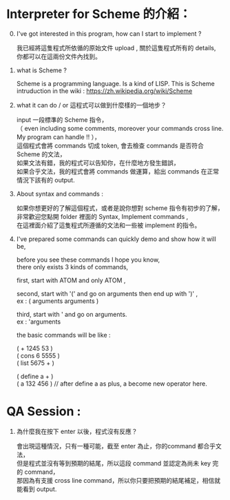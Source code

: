 # Interpreter for Scheme 的介紹：

0. I've got interested in this program, how can I start to implement ?  

    我已經將這隻程式所依循的原始文件 upload , 關於這隻程式所有的 details, 你都可以在這兩份文件內找到。  

1. what is Scheme ?

    Scheme is a programming language. Is a kind of LISP.
    This is Scheme intruduction in the wiki : https://zh.wikipedia.org/wiki/Scheme  

2. what it can do / or 這程式可以做到什麼樣的一個地步？

    input 一段標準的 Scheme 指令，  
    （ even including some comments, moreover your commands cross line. My program can handle !! ），  
    這個程式會將 commands 切成 token, 會去檢查 commands 是否符合 Scheme 的文法，  
    如果文法有錯，我的程式可以告知你，在什麼地方發生錯誤，  
    如果合乎文法，我的程式會將 commands 做運算，給出 commands 在正常情況下該有的 output.  
  
  
3. About syntax and commands :

    如果你想更好的了解這個程式，或者是說你想對 scheme 指令有初步的了解，  
    非常歡迎您點開 folder 裡面的 Syntax, Implement commands ,  
    在這裡面介紹了這隻程式所遵循的文法和一些被 implement 的指令。


4. I've prepared some commands can quickly demo and show how it will be,

    before you see these commands I hope you know,  
    there only exists 3 kinds of commands,
    
    first,  start with ATOM and only ATOM ,  
      
    second, start with '(' and go on arguments then end up with ')' ,   
    ex : ( arguments arguments )  
    
      
    third,  start with '   and go on arguments.  
    ex : 'arguments
    
    the basic commands will be like :
    
    ( + 1245 53 )  
    ( cons 6 5555 )  
    ( list 5675 + )  
      
    ( define a + )  
    ( a 132 456 ) // after define a as plus, a become new operator here.  
    
    
# QA Session :

1. 為什麼我在按下 enter 以後，程式沒有反應？

    會出現這種情況，只有一種可能，截至 enter 為止，你的command 都合乎文法，  
    但是程式並沒有等到預期的結尾，所以這段 command 並認定為尚未 key 完的 command，  
    那因為有支援 cross line command，所以你只要把預期的結尾補足，相信就能看到 output.


    
    
